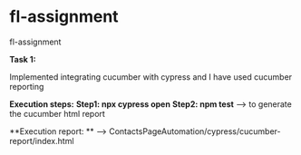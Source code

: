 # fl-assignment
fl-assignment

**Task 1:**

Implemented integrating cucumber with cypress and I have used cucumber reporting

**Execution steps:**
**Step1: npx cypress open**
**Step2: npm test** --> to generate the cucumber html report

**Execution report: ** --> ContactsPageAutomation/cypress/cucumber-report/index.html
